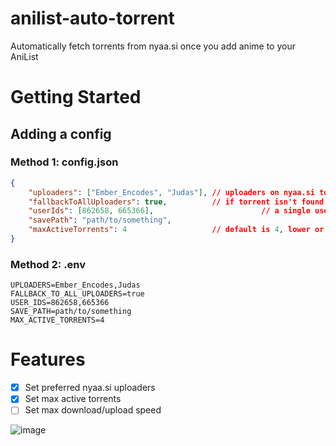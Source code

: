 # anilist-auto-torrent
Automatically fetch torrents from nyaa.si once you add anime to your AniList

# Getting Started
## Adding a config
### Method 1: config.json

```json
{
    "uploaders": ["Ember_Encodes", "Judas"], // uploaders on nyaa.si to check first
    "fallbackToAllUploaders": true,          // if torrent isn't found by uploaders, find torrent by any uploader or not?
    "userIds": [862658, 665366],                        // a single userId, or multiple
    "savePath": "path/to/something", 
    "maxActiveTorrents": 4                   // default is 4, lower or higher depending on your resources 
}
```

### Method 2: .env
```env
UPLOADERS=Ember_Encodes,Judas
FALLBACK_TO_ALL_UPLOADERS=true
USER_IDS=862658,665366
SAVE_PATH=path/to/something
MAX_ACTIVE_TORRENTS=4
```


# Features
- [x] Set preferred nyaa.si uploaders
- [x] Set max active torrents
- [ ] Set max download/upload speed

![image](https://user-images.githubusercontent.com/63742759/195425325-af91c815-983c-435a-8009-8d8eddbed892.png)
